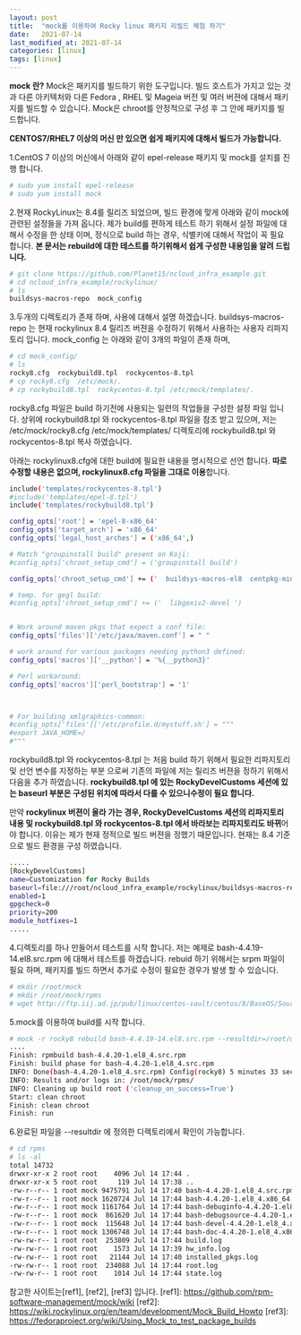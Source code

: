 ```yaml
---
layout: post
title:  "mock를 이용하여 Rocky linux 패키지 리빌드 체험 하기"
date:   2021-07-14
last_modified_at: 2021-07-14
categories: [linux]
tags: [linux]
---
```




**mock 란?**
Mock은 패키지를 빌드하기 위한 도구입니다. 
빌드 호스트가 가지고 있는 것과 다른 아키텍처와 다른 Fedora , RHEL 및 Mageia 버전 및 여러 버젼에 대해서 
패키지를 빌드할 수 있습니다. Mock은 chroot를 안정적으로 구성 후 그 안에 패키지를 빌드합니다. 

**CENTOS7/RHEL7 이상의 머신 만 있으면 쉽게 패키지에 대해서 빌드가 가능합니다.**

1.CentOS 7 이상의 머신에서 아래와 같이 epel-release 패키지 및 mock를 설치를 진행 합니다.

```sh
# sudo yum install epel-release
# sudo yum install mock
```

2.현재 RockyLinux는 8.4를 릴리즈 되었으며, 빌드 환경에 맞게 아래와 같이 mock에 관련된 설정들을 가져 옵니다. 제가 build를 편하게 테스트 하기 위해서 설정 파일에 대해서 수정을 한 상태 이며, 정식으로 build 하는 경우, 식별키에 대해서 작업이 꼭 필요 합니다. **본 문서는 rebuild에 대한 테스트를 하기위해서 쉽게 구성한 내용임을 알려 드립니다.**

```sh
# git clone https://github.com/Planet15/ncloud_infra_example.git
# cd ncloud_infra_example/rockylinux/
# ls
buildsys-macros-repo  mock_config
```

3.두개의 디렉토리가 존재 하며, 사용에 대해서 설명 하겠습니다.
buildsys-macros-repo 는 현재 rockylinux 8.4 릴리즈 버젼을 수정하기 위해서 사용하는 사용자 리파지토리 입니다. 
mock_config 는 아래와 같이 3개의 파일이 존재 하며,

```sh
# cd mock_config/
# ls
rocky8.cfg  rockybuild8.tpl  rockycentos-8.tpl
# cp rocky8.cfg  /etc/mock/.
# cp rockybuild8.tpl  rockycentos-8.tpl /etc/mock/templates/.
```

rocky8.cfg 파일은 build 하기전에 사용되는 일련의 작업들을 구성한 설정 파일 입니다.
상위에 rockybuild8.tpl 와 rockycentos-8.tpl 파일을 참조 받고 있으며, 
저는 /etc/mock/rocky8.cfg 
/etc/mock/templates/ 디렉토리에 rockybuild8.tpl 와 rockycentos-8.tpl 복사 하였습니다.

아래는 rockylinux8.cfg에 대한 build에 필요한 내용을 명시적으로 선언 합니다.
**따로 수정할 내용은 없으며, rockylinux8.cfg 파일을 그대로 이용**합니다.

```sh
include('templates/rockycentos-8.tpl')
#include('templates/epel-8.tpl')
include('templates/rockybuild8.tpl')

config_opts['root'] = 'epel-8-x86_64'
config_opts['target_arch'] = 'x86_64'
config_opts['legal_host_arches'] = ('x86_64',)

# Match "groupinstall build" present on Koji:
#config_opts['chroot_setup_cmd'] = ('groupinstall build')

config_opts['chroot_setup_cmd'] += ('  buildsys-macros-el8  centpkg-minimal  scl-utils-build  ')

# temp. for gegl build:
#config_opts['chroot_setup_cmd'] += ('  libgexiv2-devel ')


# Work around maven pkgs that expect a conf file:
config_opts['files']['/etc/java/maven.conf'] = " "

# work around for various packages needing python3 defined:
config_opts['macros']['__python'] = '%{__python3}'

# Perl workaround:
config_opts['macros']['perl_bootstrap'] = '1'



# For building xmlgraphics-common:
#config_opts['files']['/etc/profile.d/mystuff.sh'] = """
#export JAVA_HOME=/
#"""
```

rockybuild8.tpl 와 rockycentos-8.tpl 는 처음 build 하기 위해서 필요한 리파지토리 및 선언 변수를 지정하는 부분 으로써 기존의 파일에 저는 릴리즈 버젼을 정하기 위해서 다음을 추가 하였습니다. 
**rockybuild8.tpl 에 있는 RockyDevelCustoms 세션에 있는 baseurl 부분은 구성된 위치에 따라서 다를 수 있으니수정이 필요 합니다.**

만약 **rockylinux 버젼이 올라 가는 경우, RockyDevelCustoms 세션의 리파지토리 내용 및 rockybuild8.tpl 와 rockycentos-8.tpl 에서 바라보는 리파지토리도 바뀌**어야 합니다. 
이유는 제가 현재 정적으로 빌드 버젼을 정했기 때문입니다. 
현재는 8.4 기준으로 빌드 환경을 구성 하였습니다.

```sh
.....
[RockyDevelCustoms]
name=Customization for Rocky Builds
baseurl=file:///root/ncloud_infra_example/rockylinux/buildsys-macros-repo/
enabled=1
gpgcheck=0
priority=200
module_hotfixes=1
.....
```

4.디렉토리를 하나 만들어서 테스트를 시작 합니다.
저는 예제로 bash-4.4.19-14.el8.src.rpm 에 대해서 테스트를 하겠습니다.
rebuid 하기 위해서는 srpm 파일이 필요 하며, 패키지를 빌드 하면서 추가로 수정이 필요한 경우가 발생 할 수 있습니다.

```sh
# mkdir /root/mock
# mkdir /root/mock/rpms
# wget http://ftp.iij.ad.jp/pub/linux/centos-vault/centos/8/BaseOS/Source/SPackages/bash-4.4.19-14.el8.src.rpm
```

5.mock를 이용하여 build를 시작 합니다.
```sh
# mock -r rocky8 rebuild bash-4.4.19-14.el8.src.rpm --resultdir=/root/mock/rpms/
....
Finish: rpmbuild bash-4.4.20-1.el8_4.src.rpm
Finish: build phase for bash-4.4.20-1.el8_4.src.rpm
INFO: Done(bash-4.4.20-1.el8_4.src.rpm) Config(rocky8) 5 minutes 33 seconds
INFO: Results and/or logs in: /root/mock/rpms/
INFO: Cleaning up build root ('cleanup_on_success=True')
Start: clean chroot
Finish: clean chroot
Finish: run
```

6.완료된 파일을 --resultdir 에 정의한 디렉토리에서 확인이 가능합니다.
```sh
# cd rpms
# ls -al
total 14732
drwxr-xr-x 2 root root    4096 Jul 14 17:44 .
drwxr-xr-x 5 root root     119 Jul 14 17:38 ..
-rw-r--r-- 1 root mock 9475791 Jul 14 17:40 bash-4.4.20-1.el8_4.src.rpm
-rw-r--r-- 1 root mock 1620724 Jul 14 17:44 bash-4.4.20-1.el8_4.x86_64.rpm
-rw-r--r-- 1 root mock 1161764 Jul 14 17:44 bash-debuginfo-4.4.20-1.el8_4.x86_64.rpm
-rw-r--r-- 1 root mock  861620 Jul 14 17:44 bash-debugsource-4.4.20-1.el8_4.x86_64.rpm
-rw-r--r-- 1 root mock  115648 Jul 14 17:44 bash-devel-4.4.20-1.el8_4.x86_64.rpm
-rw-r--r-- 1 root mock 1306748 Jul 14 17:44 bash-doc-4.4.20-1.el8_4.x86_64.rpm
-rw-rw-r-- 1 root root  253809 Jul 14 17:44 build.log
-rw-rw-r-- 1 root root    1573 Jul 14 17:39 hw_info.log
-rw-rw-r-- 1 root root   21144 Jul 14 17:40 installed_pkgs.log
-rw-rw-r-- 1 root root  234088 Jul 14 17:44 root.log
-rw-rw-r-- 1 root root    1014 Jul 14 17:44 state.log
```

참고한 사이트는[ref1], [ref2], [ref3] 입니다.
[ref1]: https://github.com/rpm-software-management/mock/wiki 
[ref2]: https://wiki.rockylinux.org/en/team/development/Mock_Build_Howto
[ref3]: https://fedoraproject.org/wiki/Using_Mock_to_test_package_builds
